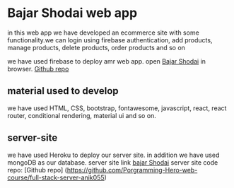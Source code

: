 # Bajar Shodai web app
 in this web app we have developed an ecommerce site with some functionality.we can login using firebase authentication, add products, manage products, delete products, order products and so on

we have used firebase to deploy amr web app.
 open [Bajar Shodai](https://fresh-valley-66193.web.app/) in browser.
 [Github repo](https://github.com/Porgramming-Hero-web-course/full-stack-client-anik055)

## material used to develop

we have used HTML, CSS, bootstrap, fontawesome, javascript, react, react router, conditional rendering, material ui and so on. 

## server-site
we have used Heroku to deploy our server site. in addition we have used mongoDB as our database.
server site link [bajar Shodai](https://rhubarb-sundae-92097.herokuapp.com/)
server site code repo: [Github repo] (https://github.com/Porgramming-Hero-web-course/full-stack-server-anik055)

